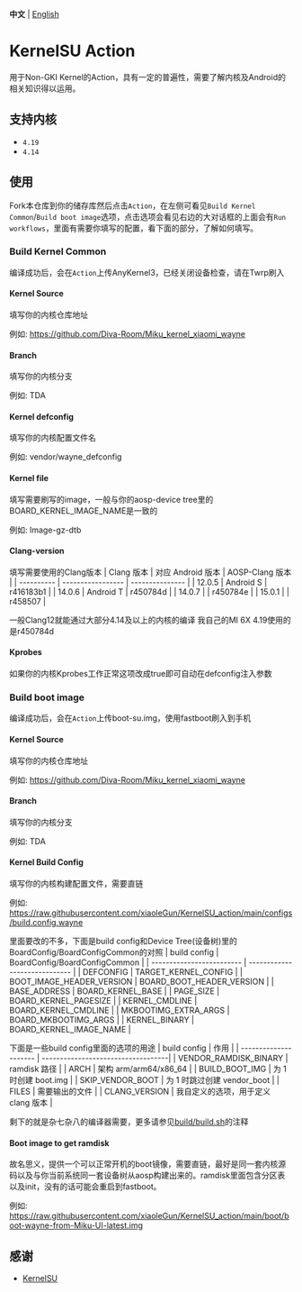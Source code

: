 **中文** | [English](README_EN.md)

# KernelSU Action
用于Non-GKI Kernel的Action，具有一定的普遍性，需要了解内核及Android的相关知识得以运用。

## 支持内核
- `4.19`
- `4.14`
## 使用
Fork本仓库到你的储存库然后点击`Action`，在左侧可看见`Build Kernel Common`/`Build boot image`选项，点击选项会看见右边的大对话框的上面会有`Run workflows`，里面有需要你填写的配置，看下面的部分，了解如何填写。
### Build Kernel Common
编译成功后，会在`Action`上传AnyKernel3，已经关闭设备检查，请在Twrp刷入
#### Kernel Source
填写你的内核仓库地址

例如: https://github.com/Diva-Room/Miku_kernel_xiaomi_wayne
#### Branch
填写你的内核分支

例如: TDA
#### Kernel defconfig
填写你的内核配置文件名

例如: vendor/wayne_defconfig
#### Kernel file
填写需要刷写的image，一般与你的aosp-device tree里的BOARD_KERNEL_IMAGE_NAME是一致的

例如: Image-gz-dtb
#### Clang-version
填写需要使用的Clang版本
| Clang 版本 | 对应 Android 版本 | AOSP-Clang 版本 |
| ---------- | ----------------- | --------------- |
| 12.0.5     | Android S         | r416183b1       |
| 14.0.6     | Android T         | r450784d        |
| 14.0.7     |                   | r450784e        |
| 15.0.1     |                   | r458507         |

一般Clang12就能通过大部分4.14及以上的内核的编译
我自己的MI 6X 4.19使用的是r450784d
#### Kprobes
如果你的内核Kprobes工作正常这项改成true即可自动在defconfig注入参数
### Build boot image
编译成功后，会在`Action`上传boot-su.img，使用fastboot刷入到手机
#### Kernel Source
填写你的内核仓库地址

例如: https://github.com/Diva-Room/Miku_kernel_xiaomi_wayne
#### Branch
填写你的内核分支

例如: TDA
#### Kernel Build Config
填写你的内核构建配置文件，需要直链

例如: https://raw.githubusercontent.com/xiaoleGun/KernelSU_action/main/configs/build.config.wayne

里面要改的不多，下面是build config和Device Tree(设备树)里的BoardConfig/BoardConfigCommon的对照
| build config              | BoardConfig/BoardConfigCommon |
| ------------------------- | ----------------------------- |
| DEFCONFIG                 | TARGET_KERNEL_CONFIG          |
| BOOT_IMAGE_HEADER_VERSION | BOARD_BOOT_HEADER_VERSION     |
| BASE_ADDRESS              | BOARD_KERNEL_BASE             |
| PAGE_SIZE                 | BOARD_KERNEL_PAGESIZE         |
| KERNEL_CMDLINE            | BOARD_KERNEL_CMDLINE          |
| MKBOOTIMG_EXTRA_ARGS      | BOARD_MKBOOTIMG_ARGS          |
| KERNEL_BINARY             | BOARD_KERNEL_IMAGE_NAME       |

下面是一些build config里面的选项的用途
| build config          | 作用                               |
| --------------------- | -----------------------------------|
| VENDOR_RAMDISK_BINARY | ramdisk 路径                        |
| ARCH                  | 架构 arm/arm64/x86_64               |
| BUILD_BOOT_IMG        | 为 1 时创建 boot.img                 |
| SKIP_VENDOR_BOOT      | 为 1 时跳过创建 vendor_boot          |
| FILES                 | 需要输出的文件                       |
| CLANG_VERSION         | 我自定义的选项，用于定义 clang 版本     |

剩下的就是杂七杂八的编译器需要，更多请参见[build/build.sh](https://android.googlesource.com/kernel/build/+/refs/heads/master-kernel-build-2022/build.sh)的注释
#### Boot image to get ramdisk
故名思义，提供一个可以正常开机的boot镜像，需要直链，最好是同一套内核源码以及与你当前系统同一套设备树从aosp构建出来的。ramdisk里面包含分区表以及init，没有的话可能会重启到fastboot。

例如: https://raw.githubusercontent.com/xiaoleGun/KernelSU_action/main/boot/boot-wayne-from-Miku-UI-latest.img

## 感谢
- [KernelSU](https://github.com/tiann/KernelSU)
